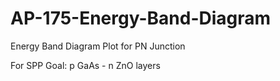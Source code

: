 # AP-175-Energy-Band-Diagram
Energy Band Diagram Plot for PN Junction

For SPP
Goal: p GaAs - n ZnO layers
